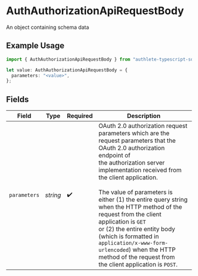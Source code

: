 # AuthAuthorizationApiRequestBody

An object containing schema data

## Example Usage

```typescript
import { AuthAuthorizationApiRequestBody } from "authlete-typescript-sdk/models/operations";

let value: AuthAuthorizationApiRequestBody = {
  parameters: "<value>",
};
```

## Fields

| Field                                                                                                                                                                                                                                                                                                                                                                                                                                                                                                                | Type                                                                                                                                                                                                                                                                                                                                                                                                                                                                                                                 | Required                                                                                                                                                                                                                                                                                                                                                                                                                                                                                                             | Description                                                                                                                                                                                                                                                                                                                                                                                                                                                                                                          |
| -------------------------------------------------------------------------------------------------------------------------------------------------------------------------------------------------------------------------------------------------------------------------------------------------------------------------------------------------------------------------------------------------------------------------------------------------------------------------------------------------------------------- | -------------------------------------------------------------------------------------------------------------------------------------------------------------------------------------------------------------------------------------------------------------------------------------------------------------------------------------------------------------------------------------------------------------------------------------------------------------------------------------------------------------------- | -------------------------------------------------------------------------------------------------------------------------------------------------------------------------------------------------------------------------------------------------------------------------------------------------------------------------------------------------------------------------------------------------------------------------------------------------------------------------------------------------------------------- | -------------------------------------------------------------------------------------------------------------------------------------------------------------------------------------------------------------------------------------------------------------------------------------------------------------------------------------------------------------------------------------------------------------------------------------------------------------------------------------------------------------------- |
| `parameters`                                                                                                                                                                                                                                                                                                                                                                                                                                                                                                         | *string*                                                                                                                                                                                                                                                                                                                                                                                                                                                                                                             | :heavy_check_mark:                                                                                                                                                                                                                                                                                                                                                                                                                                                                                                   | OAuth 2.0 authorization request parameters which are the request parameters that the OAuth 2.0 authorization endpoint of<br/>the authorization server implementation received from the client application.<br/><br/>The value of parameters is either (1) the entire query string when the HTTP method of the request from the client application is `GET`<br/>or (2) the entire entity body (which is formatted in `application/x-www-form-urlencoded`) when the HTTP method of the request from<br/>the client application is `POST`.<br/> |